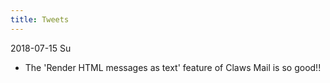 ```yaml
---
title: Tweets
---
```


2018-07-15 Su
- The 'Render HTML messages as text' feature of Claws Mail is so good!!
